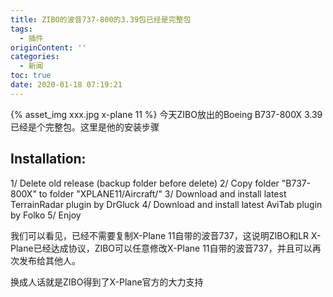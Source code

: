 ```yaml
---
title: ZIBO的波音737-800的3.39包已经是完整包
tags:
  - 插件
originContent: ''
categories:
  - 新闻
toc: true
date: 2020-01-18 07:19:21
---
```


{% asset_img xxx.jpg x-plane 11 %}
今天ZIBO放出的Boeing B737-800X 3.39已经是个完整包。这里是他的安装步骤

Installation:
-------------
1/ Delete old release (backup folder before delete)
2/ Copy folder "B737-800X" to folder "XPLANE11/Aircraft/"
3/ Download and install latest TerrainRadar plugin by DrGluck
4/ Download and install latest AviTab plugin by Folko
5/ Enjoy

我们可以看见，已经不需要复制X-Plane 11自带的波音737，这说明ZIBO和LR X-Plane已经达成协议，ZIBO可以任意修改X-Plane 11自带的波音737，并且可以再次发布给其他人。

换成人话就是ZIBO得到了X-Plane官方的大力支持